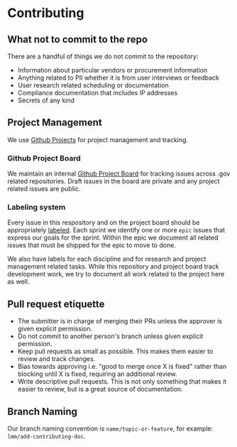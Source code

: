 # Contributing

## What not to commit to the repo

There are a handful of things we do not commit to the repository:
- Information about particular vendors or procurement information
- Anything related to PII whether it is from user interviews or feedback
- User research related scheduling or documentation
- Compliance documentation that includes IP addresses
- Secrets of any kind

## Project Management

We use [Github Projects](https://docs.github.com/en/issues/planning-and-tracking-with-projects/learning-about-projects/about-projects) for project management and tracking.

### Github Project Board

We maintain an internal [Github Project Board](https://github.com/orgs/cisagov/projects/26) for tracking issues across .gov related repositories. Draft issues in the board are private and any project related issues are public.

### Labeling system

Every issue in this respository and on the project board should be appropriately [labeled](https://github.com/cisagov/dotgov/issues/labels). Each sprint we identify one or more `epic` issues that express our goals for the sprint. Within the epic we document all related issues that must be shipped for the epic to move to done.

We also have labels for each discipline and for research and project management related tasks. While this repository and project board track development work, we try to document all work related to the project here as well. 

## Pull request etiquette

- The submitter is in charge of merging their PRs unless the approver is given explicit permission.
- Do not commit to another person's branch unless given explicit permission.
- Keep pull requests as small as possible. This makes them easier to review and track changes.
- Bias towards approving i.e. "good to merge once X is fixed" rather than blocking until X is fixed, requiring an additional review.
- Write descriptive pull requests. This is not only something that makes it easier to review, but is a great source of documentation. 

## Branch Naming

Our branch naming convention is `name/topic-or-feature`, for example: `lmm/add-contributing-doc`. 
